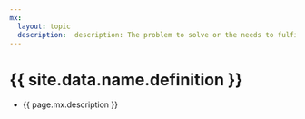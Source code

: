 ```yaml
---
mx:
  layout: topic
  description:  description: The problem to solve or the needs to fulfill
---
```



# {{ site.data.name.definition }}
- {{ page.mx.description }}

